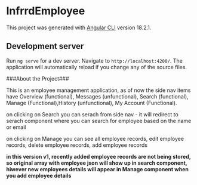 # InfrrdEmployee

This project was generated with [Angular CLI](https://github.com/angular/angular-cli) version 18.2.1.

## Development server

Run `ng serve` for a dev server. Navigate to `http://localhost:4200/`. The application will automatically reload if you change any of the source files.


###About the Project###

This is an employee management application, as of now the side nav items have Overview (functional), Messages (unfunctional), Search (functional), Manage (Functional),History (unfunctional), My Account (Functional).

on clicking on Search you can serach from side nav - it will redirect to serach component where you can search for employee based on the name or email

on clicking on Manage you can see all employee records, edit employee records, delete employee records, add employee records

<strong>in this version v1, recently added employee records are not being stored, so original array with employee json will show up in search component, hiwever new employees details will appear in Manage component when you add employee details</strong>
